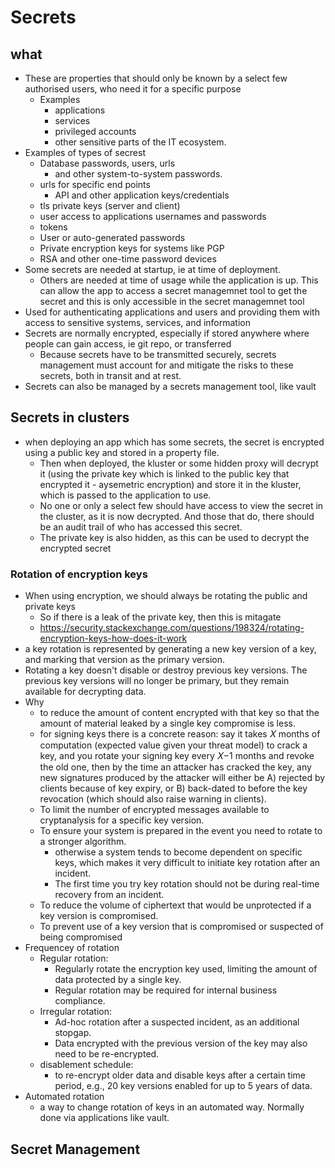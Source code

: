 # Secrets

## what

- These are properties that should only be known by a select few authorised users, who need it for a specific purpose
  - Examples
    - applications
    - services
    - privileged accounts
    - other sensitive parts of the IT ecosystem.
- Examples of types of secrest
  - Database passwords, users, urls
    - and other system-to-system passwords.
  - urls for specific end points
    - API and other application keys/credentials
  - tls private keys (server and client)
  - user access to applications usernames and passwords
  - tokens
  - User or auto-generated passwords
  - Private encryption keys for systems like PGP
  - RSA and other one-time password devices
- Some secrets are needed at startup, ie at time of deployment.
  - Others are needed at time of usage while the application is up. This can allow the app to access a secret managemnet tool to get the secret and this is only accessible in the secret managemnet tool
- Used for authenticating applications and users and providing them with access to sensitive systems, services, and information
- Secrets are normally encrypted, especially if stored anywhere where people can gain access, ie git repo, or transferred
  - Because secrets have to be transmitted securely, secrets management must account for and mitigate the risks to these secrets, both in transit and at rest.
- Secrets can also be managed by a secrets management tool, like vault

## Secrets in clusters

- when deploying an app which has some secrets, the secret is encrypted using a public key and stored in a property file.
  - Then when deployed, the kluster or some hidden proxy will decrypt it (using the private key which is linked to the public key that encrypted it - aysemetric encryption) and store it in the kluster, which is passed to the application to use.
  - No one or only a select few should have access to view the secret in the cluster, as it is now decrypted. And those that do, there should be an audit trail of who has accessed this secret.
  - The private key is also hidden, as this can be used to decrypt the encrypted secret

### Rotation of encryption keys

- When using encryption, we should always be rotating the public and private keys
  - So if there is a leak of the private key, then this is mitagate
  - https://security.stackexchange.com/questions/198324/rotating-encryption-keys-how-does-it-work
- a key rotation is represented by generating a new key version of a key, and marking that version as the primary version.
- Rotating a key doesn't disable or destroy previous key versions. The previous key versions will no longer be primary, but they remain available for decrypting data.
- Why
  - to reduce the amount of content encrypted with that key so that the amount of material leaked by a single key compromise is less.
  - for signing keys there is a concrete reason: say it takes 𝑋 months of computation (expected value given your threat model) to crack a key, and you rotate your signing key every 𝑋−1 months and revoke the old one, then by the time an attacker has cracked the key, any new signatures produced by the attacker will either be A) rejected by clients because of key expiry, or B) back-dated to before the key revocation (which should also raise warning in clients).
  - To limit the number of encrypted messages available to cryptanalysis for a specific key version.
  - To ensure your system is prepared in the event you need to rotate to a stronger algorithm.
    - otherwise a system tends to become dependent on specific keys, which makes it very difficult to initiate key rotation after an incident.
    - The first time you try key rotation should not be during real-time recovery from an incident.
  - To reduce the volume of ciphertext that would be unprotected if a key version is compromised.
  - To prevent use of a key version that is compromised or suspected of being compromised
- Frequencey of rotation
  - Regular rotation:
    - Regularly rotate the encryption key used, limiting the amount of data protected by a single key.
    - Regular rotation may be required for internal business compliance.
  - Irregular rotation:
    - Ad-hoc rotation after a suspected incident, as an additional stopgap.
    - Data encrypted with the previous version of the key may also need to be re-encrypted.
  - disablement schedule:
    - to re-encrypt older data and disable keys after a certain time period, e.g., 20 key versions enabled for up to 5 years of data.
- Automated rotation
  - a way to change rotation of keys in an automated way. Normally done via applications like vault.

## Secret Management
